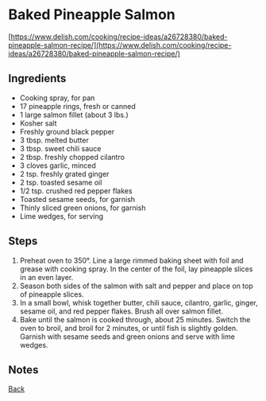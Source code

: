 # Baked Pineapple Salmon
[https://www.delish.com/cooking/recipe-ideas/a26728380/baked-pineapple-salmon-recipe/](https://www.delish.com/cooking/recipe-ideas/a26728380/baked-pineapple-salmon-recipe/)

## Ingredients

- Cooking spray, for pan
- 17 pineapple rings, fresh or canned 
- 1 large salmon fillet (about 3 lbs.) 
- Kosher salt
- Freshly ground black pepper
- 3 tbsp. melted butter
- 3 tbsp. sweet chili sauce
- 2 tbsp. freshly chopped cilantro
- 3 cloves garlic, minced
- 2 tsp. freshly grated ginger
- 2 tsp. toasted sesame oil
- 1/2 tsp. crushed red pepper flakes
- Toasted sesame seeds, for garnish
- Thinly sliced green onions, for garnish
- Lime wedges, for serving

## Steps

1. Preheat oven to 350°. Line a large rimmed baking sheet with foil and grease with cooking spray. In the center of the foil, lay pineapple slices in an even layer.
2. Season both sides of the salmon with salt and pepper and place on top of pineapple slices.
3. In a small bowl, whisk together butter, chili sauce, cilantro, garlic, ginger, sesame oil, and red pepper flakes. Brush all over salmon fillet.
4. Bake until the salmon is cooked through, about 25 minutes. Switch the oven to broil, and broil for 2 minutes, or until fish is slightly golden. Garnish with sesame seeds and green onions and serve with lime wedges.

## Notes

[Back](../readme.md)